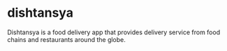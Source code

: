 # dishtansya
Dishtansya is a food delivery app that provides delivery service from food chains and restaurants around the globe.

